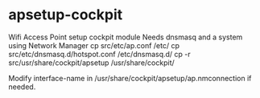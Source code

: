# apsetup-cockpit
Wifi Access Point setup cockpit module
Needs dnsmasq and a system using Network Manager
cp src/etc/ap.conf /etc/
cp src/etc/dnsmasq.d/hotspot.conf /etc/dnsmasq.d/
cp -r src/usr/share/cockpit/apsetup /usr/share/cockpit/

Modify interface-name in /usr/share/cockpit/apsetup/ap.nmconnection if needed.
